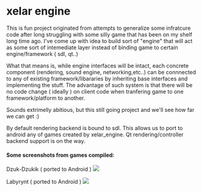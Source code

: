 # xelar engine
This is fun project originated from attempts to generalize some infratcure code after long struggling with some silly game
that has been on my shelf long time ago. I've come up with idea to build sort of "engine" that will act as some sort of intemediate layer instead of binding game to certain engine/framework ( sdl, qt..) 

What that means is, while engine interfaces will be intact, each concrete component (rendering, sound engine, networking,etc..)  can be connnected to any of existing framework/libararies by inheriting base interfaces and implementing the stuff.
The advantage of such system is that there will be no code change ( ideally ) on client code when tranfering game to one framework/platform to another.

Sounds extrimelly abitious, but this still going project and we'll see how far we can get :)

By default rendering backend is bound to sdl. This allows us to port to android any of games created by xelar_engine.
Qt rendering/controller backend support is on the way.

#### Some screenshots from games compiled:
Dzuk-Dzukik ( ported to Android )
<img src="https://i.ibb.co/WP6y8jY/52146452-1228258580646639-1617230026472685568-n.png">

Labyrynt ( ported to Android )
<img src="https://i.ibb.co/DWCr2mt/51604126-1218603821621061-8738384312610586624-n.png">

